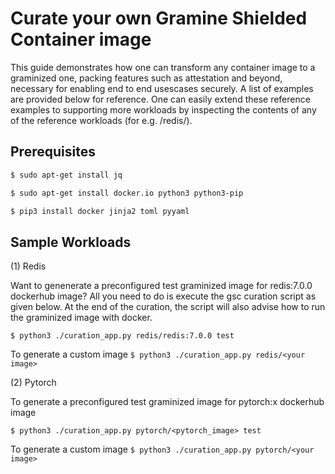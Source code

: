 # Curate your own Gramine Shielded Container image

This guide demonstrates how one can transform any container image to a graminized one, packing
features such as attestation and beyond, necessary for enabling end to end usescases securely.
A list of examples are provided below for reference. One can easily extend these reference examples
to supporting more workloads by inspecting the contents of any of the reference workloads
(for e.g. /redis/).

## Prerequisites

```sh
$ sudo apt-get install jq

$ sudo apt-get install docker.io python3 python3-pip

$ pip3 install docker jinja2 toml pyyaml
```

## Sample Workloads

(1) Redis

Want to genenerate a preconfigured test graminized image for redis:7.0.0 dockerhub image? All you
need to do is execute the gsc curation script as given below. At the end of the curation, the script
will also advise how to run the graminized image with docker.

`$ python3 ./curation_app.py redis/redis:7.0.0 test`

To generate a custom image
`$ python3 ./curation_app.py redis/<your image>`


(2) Pytorch

To generate a preconfigured test graminized image for pytorch:x dockerhub image

`$ python3 ./curation_app.py pytorch/<pytorch_image> test`

To generate a custom image
`$ python3 ./curation_app.py pytorch/<your image>`
